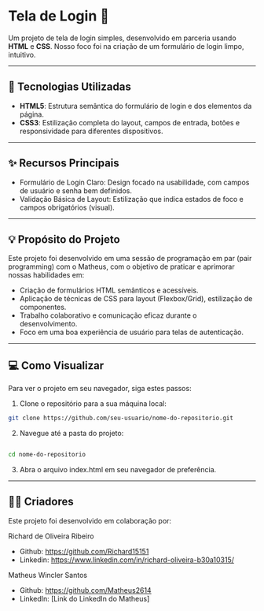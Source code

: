 # Tela de Login 🔑

Um projeto de tela de login simples, desenvolvido em parceria usando **HTML** e **CSS**. Nosso foco foi na criação de um formulário de login limpo, intuitivo.

---

## 🚀 Tecnologias Utilizadas

- **HTML5**: Estrutura semântica do formulário de login e dos elementos da página.
- **CSS3**: Estilização completa do layout, campos de entrada, botões e responsividade para diferentes dispositivos.

---

## ✨ Recursos Principais
- Formulário de Login Claro: Design focado na usabilidade, com campos de usuário e senha bem definidos.
- Validação Básica de Layout: Estilização que indica estados de foco e campos obrigatórios (visual).
---

## 💡 Propósito do Projeto
Este projeto foi desenvolvido em uma sessão de programação em par (pair programming) com o Matheus, com o objetivo de praticar e aprimorar nossas habilidades em:

- Criação de formulários HTML semânticos e acessíveis.
- Aplicação de técnicas de CSS para layout (Flexbox/Grid), estilização de componentes.
- Trabalho colaborativo e comunicação eficaz durante o desenvolvimento.
- Foco em uma boa experiência de usuário para telas de autenticação.

---

## 💻 Como Visualizar
Para ver o projeto em seu navegador, siga estes passos:

1. Clone o repositório para a sua máquina local:

```Bash
git clone https://github.com/seu-usuario/nome-do-repositorio.git
```

2. Navegue até a pasta do projeto:

```Bash

cd nome-do-repositorio
```

3. Abra o arquivo index.html em seu navegador de preferência.

---

## 👨‍💻 Criadores
Este projeto foi desenvolvido em colaboração por:

Richard de Oliveira Ribeiro
- Github: https://github.com/Richard15151
- Linkedin: https://www.linkedin.com/in/richard-oliveira-b30a10315/

Matheus Wincler Santos

- Github: https://github.com/Matheus2614
- LinkedIn: [Link do LinkedIn do Matheus]
